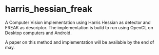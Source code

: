 # harris_hessian_freak
A Computer Vision implementation using Harris Hessian as detector and FREAK as descriptor. The implementation is build to run using OpenCL on Desktop computers and Android.

A paper on this method and implementation will be available by the end of may.
